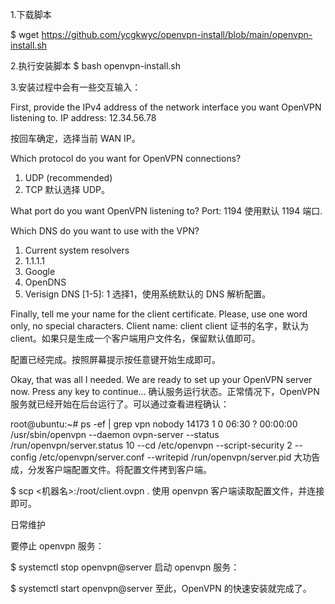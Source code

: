 1.下载脚本

$ wget https://github.com/ycgkwyc/openvpn-install/blob/main/openvpn-install.sh

2.执行安装脚本
$ bash openvpn-install.sh

3.安装过程中会有一些交互输入：

First, provide the IPv4 address of the network interface you want OpenVPN
listening to.
IP address: 12.34.56.78

按回车确定，选择当前 WAN IP。

Which protocol do you want for OpenVPN connections?
1) UDP (recommended)
2) TCP
默认选择 UDP。

What port do you want OpenVPN listening to?
Port: 1194
使用默认 1194 端口.

Which DNS do you want to use with the VPN?
1) Current system resolvers
2) 1.1.1.1
3) Google
4) OpenDNS
5) Verisign
DNS [1-5]: 1
选择1，使用系统默认的 DNS 解析配置。

Finally, tell me your name for the client certificate.
Please, use one word only, no special characters.
Client name: client
client 证书的名字，默认为 client。如果只是生成一个客户端用户文件名，保留默认值即可。

配置已经完成。按照屏幕提示按任意键开始生成即可。

Okay, that was all I needed. We are ready to set up your OpenVPN server now.
Press any key to continue...
确认服务运行状态。正常情况下，OpenVPN 服务就已经开始在后台运行了。可以通过查看进程确认：

root@ubuntu:~# ps -ef | grep vpn
nobody   14173     1  0 06:30 ?        00:00:00 /usr/sbin/openvpn --daemon ovpn-server --status /run/openvpn/server.status 10 --cd /etc/openvpn --script-security 2 --config /etc/openvpn/server.conf --writepid /run/openvpn/server.pid
大功告成，分发客户端配置文件。将配置文件拷到客户端。

$ scp <机器名>:/root/client.ovpn .
使用 openvpn 客户端读取配置文件，并连接即可。

日常维护

要停止 openvpn 服务：

$ systemctl stop openvpn@server
启动 openvpn 服务：

$ systemctl start openvpn@server
至此，OpenVPN 的快速安装就完成了。
